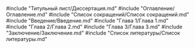 <meta charset="UTF-8" />
<link rel="stylesheet" href="dissertation.css" />

#include "Титульный лист/Диссертация.md"
#include "Оглавление/Оглавление.md"
#include "Список сокращений/Список сокращений.md"
#include "Введение/Введение.md"
#include "Глава 1/Глава 1.md"
#include "Глава 2/Глава 2.md"
#include "Глава 3/Глава 3.md"
#include "Заключение/Заключение.md"
#include "Список литературы/Список литературы.md"

